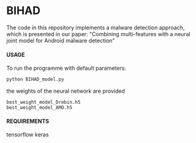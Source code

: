 # BIHAD

The code in this repository implements a malware detection approach, which is presented in our paper:
 "Combining multi-features with a neural joint model for Android malware detection"

#### USAGE

To run the programme with default parameters: 
 ```python
python BIHAD_model.py 
```
 
the weights of the neural network are provided 
 ```
best_weight_model_Drebin.h5
best_weight_model_AMD.h5
 ```

#### REQUIREMENTS 

tensorflow 
keras
